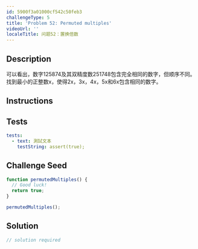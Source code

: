 ```yaml
---
id: 5900f3a01000cf542c50feb3
challengeType: 5
title: 'Problem 52: Permuted multiples'
videoUrl: ''
localeTitle: 问题52：置换倍数
---
```


## Description
<section id="description">可以看出，数字125874及其双精度数251748包含完全相同的数字，但顺序不同。找到最小的正整数x，使得2x，3x，4x，5x和6x包含相同的数字。 </section>

## Instructions
<section id="instructions">
</section>

## Tests
<section id='tests'>

```yml
tests:
  - text: 測試文本
    testString: assert(true);

```

</section>

## Challenge Seed
<section id='challengeSeed'>

<div id='js-seed'>

```js
function permutedMultiples() {
  // Good luck!
  return true;
}

permutedMultiples();

```

</div>



</section>

## Solution
<section id='solution'>

```js
// solution required
```
</section>

